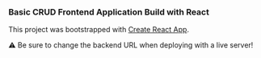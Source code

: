 ### Basic CRUD Frontend Application Build with React

This project was bootstrapped with [Create React App](https://github.com/facebookincubator/create-react-app).

⚠️ Be sure to change the backend URL when deploying with a live server!
